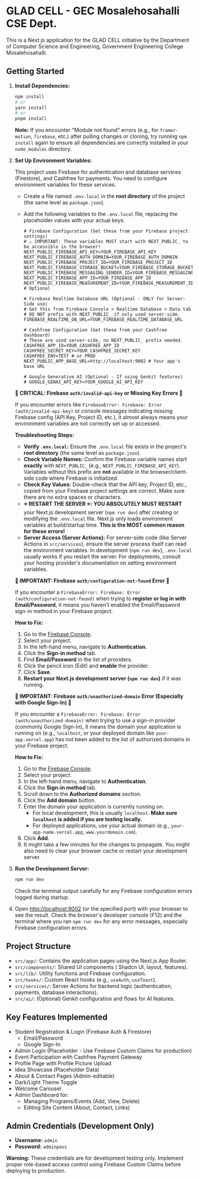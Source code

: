 
# GLAD CELL - GEC Mosalehosahalli CSE Dept.

This is a Next.js application for the GLAD CELL initiative by the Department of Computer Science and Engineering, Government Engineering College Mosalehosahalli.

## Getting Started

1.  **Install Dependencies:**
    ```bash
    npm install
    # or
    yarn install
    # or
    pnpm install
    ```
    **Note:** If you encounter "Module not found" errors (e.g., for `framer-motion`, `firebase`, etc.) after pulling changes or cloning, try running `npm install` again to ensure all dependencies are correctly installed in your `node_modules` directory.

2.  **Set Up Environment Variables:**

    This project uses Firebase for authentication and database services (Firestore), and Cashfree for payments. You need to configure environment variables for these services.

    *   Create a file named `.env.local` in the **root directory** of the project (the same level as `package.json`).
    *   Add the following variables to the `.env.local` file, replacing the placeholder values with your actual keys:

        ```dotenv
        # Firebase Configuration (Get these from your Firebase project settings)
        # ⚠️ IMPORTANT: These variables MUST start with NEXT_PUBLIC_ to be accessible in the browser!
        NEXT_PUBLIC_FIREBASE_API_KEY=YOUR_FIREBASE_API_KEY
        NEXT_PUBLIC_FIREBASE_AUTH_DOMAIN=YOUR_FIREBASE_AUTH_DOMAIN
        NEXT_PUBLIC_FIREBASE_PROJECT_ID=YOUR_FIREBASE_PROJECT_ID
        NEXT_PUBLIC_FIREBASE_STORAGE_BUCKET=YOUR_FIREBASE_STORAGE_BUCKET
        NEXT_PUBLIC_FIREBASE_MESSAGING_SENDER_ID=YOUR_FIREBASE_MESSAGING_SENDER_ID
        NEXT_PUBLIC_FIREBASE_APP_ID=YOUR_FIREBASE_APP_ID
        NEXT_PUBLIC_FIREBASE_MEASUREMENT_ID=YOUR_FIREBASE_MEASUREMENT_ID # Optional

        # Firebase Realtime Database URL (Optional - ONLY for Server-Side use)
        # Get this from Firebase Console > Realtime Database > Data tab
        # DO NOT prefix with NEXT_PUBLIC_ if only used server-side.
        FIREBASE_REALTIME_DB_URL=YOUR_FIREBASE_REALTIME_DATABASE_URL

        # Cashfree Configuration (Get these from your Cashfree dashboard)
        # These are used server-side, no NEXT_PUBLIC_ prefix needed.
        CASHFREE_APP_ID=YOUR_CASHFREE_APP_ID
        CASHFREE_SECRET_KEY=YOUR_CASHFREE_SECRET_KEY
        CASHFREE_ENV=TEST # or PROD
        NEXT_PUBLIC_APP_BASE_URL=http://localhost:9002 # Your app's base URL

        # Google Generative AI (Optional - If using Genkit features)
        # GOOGLE_GENAI_API_KEY=YOUR_GOOGLE_AI_API_KEY
        ```

    **🔴 CRITICAL: Firebase `auth/invalid-api-key` or Missing Key Errors 🔴**

    If you encounter errors like `FirebaseError: Firebase: Error (auth/invalid-api-key)` or console messages indicating missing Firebase config (API Key, Project ID, etc.), it almost always means your environment variables are not correctly set up or accessed.

    **Troubleshooting Steps:**
    *   **Verify `.env.local`:** Ensure the `.env.local` file exists in the project's **root directory** (the same level as `package.json`).
    *   **Check Variable Names:** Confirm the Firebase variable names start **exactly** with `NEXT_PUBLIC_` (e.g., `NEXT_PUBLIC_FIREBASE_API_KEY`). Variables without this prefix are **not** available in the browser/client-side code where Firebase is initialized.
    *   **Check Key Values:** Double-check that the API key, Project ID, etc., copied from your Firebase project settings are correct. Make sure there are no extra spaces or characters.
    *   **⭐️ RESTART THE SERVER ⭐️:** **YOU ABSOLUTELY MUST RESTART** your Next.js development server (`npm run dev`) after creating or modifying the `.env.local` file. Next.js only loads environment variables at build/startup time. **This is the MOST common reason for these errors!**
    *   **Server Access (Server Actions):** For server-side code (like Server Actions in `src/services`), ensure the server process itself can read the environment variables. In development (`npm run dev`), `.env.local` usually works if you restart the server. For deployments, consult your hosting provider's documentation on setting environment variables.

    **🔴 IMPORTANT: Firebase `auth/configuration-not-found` Error 🔴**

    If you encounter a `FirebaseError: Firebase: Error (auth/configuration-not-found)` when trying to **register or log in with Email/Password**, it means you haven't enabled the Email/Password sign-in method in your Firebase project.

    **How to Fix:**
    1.  Go to the [Firebase Console](https://console.firebase.google.com/).
    2.  Select your project.
    3.  In the left-hand menu, navigate to **Authentication**.
    4.  Click the **Sign-in method** tab.
    5.  Find **Email/Password** in the list of providers.
    6.  Click the pencil icon (Edit) and **enable** the provider.
    7.  Click **Save**.
    8.  **Restart your Next.js development server (`npm run dev`)** if it was running.

    **🔴 IMPORTANT: Firebase `auth/unauthorized-domain` Error (Especially with Google Sign-In) 🔴**

    If you encounter a `FirebaseError: Firebase: Error (auth/unauthorized-domain)` when trying to use a sign-in provider (commonly Google Sign-In), it means the domain your application is running on (e.g., `localhost`, or your deployed domain like `your-app.vercel.app`) has not been added to the list of authorized domains in your Firebase project.

    **How to Fix:**
    1.  Go to the [Firebase Console](https://console.firebase.google.com/).
    2.  Select your project.
    3.  In the left-hand menu, navigate to **Authentication**.
    4.  Click the **Sign-in method** tab.
    5.  Scroll down to the **Authorized domains** section.
    6.  Click the **Add domain** button.
    7.  Enter the domain your application is currently running on.
        *   For local development, this is usually `localhost`. **Make sure `localhost` is added if you are testing locally.**
        *   For deployed applications, use your actual domain (e.g., `your-app-name.vercel.app`, `www.yourdomain.com`).
    8.  Click **Add**.
    9.  It might take a few minutes for the changes to propagate. You might also need to clear your browser cache or restart your development server.

3.  **Run the Development Server:**
    ```bash
    npm run dev
    ```
    Check the terminal output carefully for any Firebase configuration errors logged during startup.

4.  Open [http://localhost:9002](http://localhost:9002) (or the specified port) with your browser to see the result. Check the browser's developer console (F12) and the terminal where you ran `npm run dev` for any error messages, especially Firebase configuration errors.

## Project Structure

*   `src/app/`: Contains the application pages using the Next.js App Router.
*   `src/components/`: Shared UI components ( Shadcn UI, layout, features).
*   `src/lib/`: Utility functions and Firebase configuration.
*   `src/hooks/`: Custom React hooks (e.g., `useAuth`, `useToast`).
*   `src/services/`: Server Actions for backend logic (authentication, payments, database interactions).
*   `src/ai/`: (Optional) Genkit configuration and flows for AI features.

## Key Features Implemented

*   Student Registration & Login (Firebase Auth & Firestore)
    *   Email/Password
    *   Google Sign-In
*   Admin Login (Placeholder - Use Firebase Custom Claims for production)
*   Event Participation with Cashfree Payment Gateway
*   Profile Page with Profile Picture Upload
*   Idea Showcase (Placeholder Data)
*   About & Contact Pages (Admin-editable)
*   Dark/Light Theme Toggle
*   Welcome Carousel
*   Admin Dashboard for:
    *   Managing Programs/Events (Add, View, Delete)
    *   Editing Site Content (About, Contact, Links)

## Admin Credentials (Development Only)

*   **Username:** `admin`
*   **Password:** `adminpass`

**Warning:** These credentials are for development testing only. Implement proper role-based access control using Firebase Custom Claims before deploying to production.
